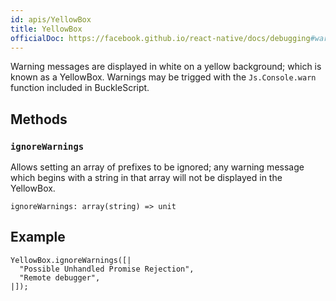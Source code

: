 ```yaml
---
id: apis/YellowBox
title: YellowBox
officialDoc: https://facebook.github.io/react-native/docs/debugging#warnings
---
```


Warning messages are displayed in white on a yellow background; which is known
as a YellowBox. Warnings may be trigged with the `Js.Console.warn` function included
in BuckleScript.

## Methods

### `ignoreWarnings`

Allows setting an array of prefixes to be ignored; any warning message which
begins with a string in that array will not be displayed in the YellowBox.

```reason
ignoreWarnings: array(string) => unit
```

## Example

```reason
YellowBox.ignoreWarnings([|
  "Possible Unhandled Promise Rejection",
  "Remote debugger",
|]);
```
